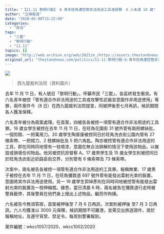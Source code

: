 ```yaml
---
title: "【11.11 黎明行動】 6 青年旺角遭控管非法用途工具准保釋　4 人未滿 18 歲"
author: "立場報道"
date: "2020-05-08T15:22:00"
categories:
  - "政治"
tags:
  - "三罷"
  - "黎明行動"
  - "11.11"
topics: []
image: "http://web.archive.org/web/2021im_/https://assets.thestandnews.com/media/photos/72694582_450820845561958_2617474329994067968_n_VyTRC_yiZTq7v.png"
original_url: "thestandnews.com/politics/11-11-黎明行動-6-青年旺角遭控管非法用途工具准保釋-4-人未滿-18-歲"
---
```

![](http://web.archive.org/web/2021im_/https://assets.thestandnews.com/media/photos/72694582_450820845561958_2617474329994067968_n_VyTRC_yiZTq7v.png)
> 西九龍裁判法院（資料圖片）

去年 11 月 11 日，有人號召「黎明行動」，呼籲市民「三罷」，各區終發生衝突。有六名青年被控「管有適合作非法用途的工具或攻擊性武器並意圖作非用途使用」等罪，兩件案件今（8 日）在西九龍裁判法院提堂，同被押後至七月再訊，候訊期間各人獲准保釋。

六名青年被分為兩案處理。在首案，四被告各被控一項管有適合作非法用途的工具罪。16 歲女學生被控在去年 11 月 11 日，在旺角花園街 31 號外管有兩把螺絲批、一個剪鉗、一把萬用刀。20 歲學生陶晉康被控同日於旺角洗衣街公園內管有 27 條索帶、一把摺刀、2 枝螺絲批及 5 把六角匙。陶亦被控管有適合作非法用途的工具，即在同時同地管有一枝噴漆，意圖在無合法辯解的情況下使用該物品，以摧毀或損壞任何物品。他另被控抗拒督察 A。17 歲男學生及 15 歲女學生則被控同日於旺角洗衣街近奶路臣街交界，分別管有 6 條索帶及 73 條索帶。

次案中，兩名被告各被控一項管有適合作非法用途的工具罪。報稱無業、17 歲男子被控在去年 11 月 11 日，在旺角彌敦道 697 號外管有能發出雷射光束的裝置，意圖將其作非法用途使用。另一 19 歲學生郭焯彥則在同時同地被控管有能發出雷射光束的裝置及一枝伸縮棍。據悉，當日清晨 6 時，兩名被告在彌敦道行走時被警員截停，其後警員在他們身上搜出上述物品，繼而作拘捕。

六名被告今無須答辯，首案被押後至 7 月 6 日再訊，次案則被押後 至7 月 3 日再訊。六人均獲准以 3000 元保釋，候訊期間不可離港，並需交出旅遊證件，居於報稱地址，及遵守宵禁、禁足令，每周到警署報到。

案件編號：wkcc1057/2020、wkcc1002/2020